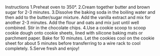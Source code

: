 Instructions
1.Preheat oven to 350°.
2.Cream together butter and brown sugar for 2-3 minutes.
3.Dissolve the baking soda in the boiling water and then add to the butter/sugar mixture. Add the vanilla extract and mix for another 2-3 minutes. Add the flour and oats and mix just until well combined. Stir in the chocolate chips.
4.Use a cookie scoop to scoop cookie dough onto cookie sheets, lined with silicone baking mats or parchment paper. Bake for 10 minutes. Let the cookies cool on the cookie sheet for about 5 minutes before transferring to a wire rack to cool completely.
5.Serve fresh and enjoy!